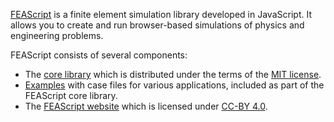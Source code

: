 <a href="https://feascript.com/" target="_blank">FEAScript</a> is a finite element simulation library developed in JavaScript. It allows you to create and run browser-based simulations of physics and engineering problems.

FEAScript consists of several components:
- The [core library](https://github.com/FEAScript/FEAScript) which is distributed under the terms of the <a href="https://github.com/FEAScript/FEAScript/blob/main/LICENSE" target="_blank">MIT license</a>.
- [Examples](https://github.com/FEAScript/FEAScript/tree/main/examples) with case files for various applications, included as part of the FEAScript core library.
- The [FEAScript website](https://github.com/FEAScript/FEAScript-website) which is licensed under <a href="https://github.com/FEAScript/FEAScript-website/blob/main/LICENSE" target="_blank">CC-BY 4.0</a>.
